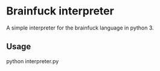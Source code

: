 # Brainfuck interpreter

A simple interpreter for the brainfuck language in python 3.

## Usage

python interpreter.py <brainfuck-file>
